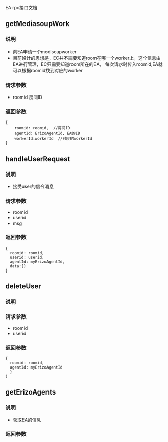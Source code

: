 EA rpc接口文档

## getMediasoupWork
### 说明 
- 向EA申请一个medisoupworker
- 目前设计的思想是，EC并不需要知道room在哪一个worker上，这个信息由EA进行管理，EC只需要知道room所在的EA，
每次请求时传入roomid,EA就可以根据roomid找到对应的worker
### 请求参数
- roomid 房间ID
### 返回参数
```
{
    roomid: roomid,  //房间ID
    agentId: ErizoAgentId, EA的ID
    workerId:workerId  //对应的workerId
}
```


## handleUserRequest
### 说明
- 接受user的信令消息

### 请求参数
- roomid
- userid
- msg

### 返回参数 
```
{ 
  roomid: roomid,
  userid: userid,
  agentId: myErizoAgentId,
  data:{}
}
```

## deleteUser
### 说明

### 请求参数 
- roomid
- userid

### 返回参数
```
{ 
  roomid: roomid,
  agentId: myErizoAgentId
  }
)
```
## getErizoAgents
### 说明 
- 获取EA的信息

### 返回参数 
